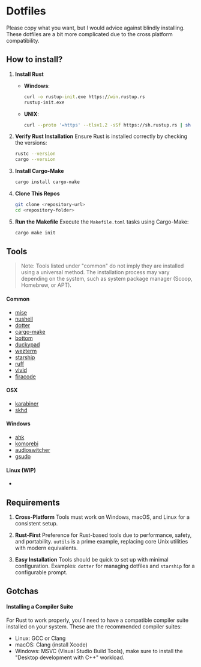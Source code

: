 # Dotfiles

Please copy what you want, but I would advice against blindly installing.
These dotfiles are a bit more complicated due to the cross platform compatibility.


## How to install?

1. **Install Rust**
   - **Windows**:
     ```cmd
     curl -o rustup-init.exe https://win.rustup.rs
     rustup-init.exe
     ```
   - **UNIX**:
     ```bash
     curl --proto '=https' --tlsv1.2 -sSf https://sh.rustup.rs | sh
     ```

2. **Verify Rust Installation**
   Ensure Rust is installed correctly by checking the versions:
   ```bash
   rustc --version
   cargo --version
   ```

3. **Install Cargo-Make**
   ```bash
   cargo install cargo-make
   ```

4. **Clone This Repos**

   ```bash
   git clone <repository-url>
   cd <repository-folder>
   ```

5. **Run the Makefile**
   Execute the `Makefile.toml` tasks using Cargo-Make:
   ```bash
   cargo make init
   ```

## Tools
> Note: Tools listed under "common" do not imply they are installed using a universal  method. The installation process may vary depending on the system, such as system package manager (Scoop, Homebrew, or APT).

#### Common
- [mise](https://github.com/jdx/mise)
- [nushell](https://github.com/nushell/nushell)
- [dotter](https://github.com/SuperCuber/dotter)
- [cargo-make](https://github.com/sagiegurari/cargo-make)
- [bottom](https://github.com/ClementTsang/bottom)
- [duckypad](https://github.com/dekuNukem/duckyPad-Pro)
- [wezterm](https://github.com/wez/wezterm)
- [starship](https://github.com/starship/starship)
- [ruff](https://github.com/astral-sh/ruff)
- [vivid](https://github.com/sharkdp/vivid)
- [firacode](https://github.com/tonsky/FiraCode)

#### OSX
- [karabiner](https://github.com/pqrs-org/Karabiner-Elements)
- [skhd](https://github.com/koekeishiya/skhd)

#### Windows
- [ahk](https://github.com/AutoHotkey/AutoHotkey)
- [komorebi](https://github.com/LGUG2Z/komorebi)
- [audioswitcher](https://github.com/xenolightning/AudioSwitcher_v1)
- [gsudo](https://github.com/gerardog/gsudo)


#### Linux (WIP)
- []()

## **Requirements**

1. **Cross-Platform**
   Tools must work on Windows, macOS, and Linux for a consistent setup.

2. **Rust-First**
   Preference for Rust-based tools due to performance, safety, and portability. `uutils` is a prime example, replacing core Unix utilities with modern equivalents.

3. **Easy Installation**
   Tools should be quick to set up with minimal configuration. Examples: `dotter` for managing dotfiles and `starship` for a configurable prompt.


## Gotchas

#### **Installing a Compiler Suite**

For Rust to work properly, you'll need to have a compatible compiler suite installed on your system. These are the recommended compiler suites:

- Linux: GCC or Clang
- macOS: Clang (install Xcode)
- Windows: MSVC (Visual Studio Build Tools), make sure to install the "Desktop development with C++" workload.